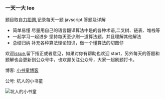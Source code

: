 ### 一天一大 lee

题目取自[力扣网](https://leetcode-cn.com/),记录每天一题 javscript 答题及详解

- 简单易懂
  尽量用自己的语言翻译算法中是的各种术语,二叉树、链表、堆栈等
- 一起学习一起进步
  坚持每天至少刷一道算法题，并且理解其他解法
- 总结归纳
  补充各种算法理论知识，做一个懂算法的切图仔

欢迎[issue](https://gitee.com/krdxst/oneday_oneleetcode/issues/new),留下指正或者意见，如果对你有帮助也欢迎 start，另外每天的答题和题解也会更新到公众号中，也欢迎关注公众号，大家一起刷题打卡。

博客: [小书童博客](http://gaowenju.com/)

公号: 坑人的小书童

![坑人的小书童](http://qiniu.gaowenju.com/qrcode.jpg)
